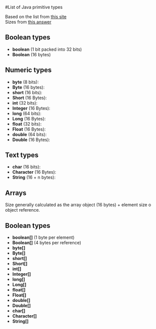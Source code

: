 #List of Java primitive types

Based on the list from [this site](http://cs.fit.edu/~ryan/java/language/java-data.html)  
Sizes from [this answer](https://stackoverflow.com/questions/258120/what-is-the-memory-consumption-of-an-object-in-java)

## Boolean types
- **boolean** (1 bit packed into 32 bits) 
- **Boolean** (16 bytes)

## Numeric types
- **byte** (8 bits): 
- **Byte** (16 bytes): 
- **short**	(16 bits): 
- **Short**	(16 Bytes): 
- **int**	(32 bits): 
- **Integer**	(16 Bytes): 
- **long**	(64 bits): 
- **Long**	(16 Bytes): 
- **float**	(32 bits): 
- **Float**	(16 Bytes): 
- **double**	(64 bits): 
- **Double**	(16 Bytes): 

## Text types
- **char**	(16 bits): 
- **Character**	(16 Bytes): 
- **String** (16 + n bytes): 

## Arrays
Size generally calculated as the array object (16 bytes) + element size o object reference.

## Boolean types
- **boolean[]** (1 byte per element)
- **Boolean[]** (4 bytes per reference)
- **byte[]** 
- **Byte[]** 
- **short[]** 
- **Short[]** 
- **int[]** 
- **Integer[]** 
- **long[]** 
- **Long[]** 
- **float[]** 
- **Float[]** 
- **double[]** 
- **Double[]** 
- **char[]** 
- **Character[]** 
- **String[]** 